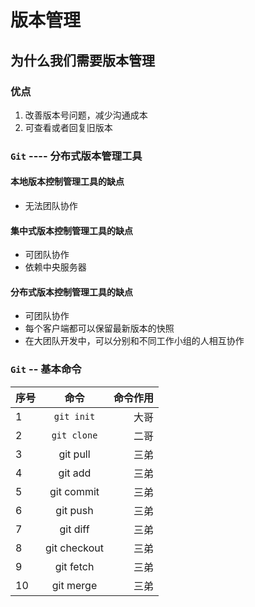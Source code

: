 
# 版本管理
## 为什么我们需要版本管理


### 优点
1. 改善版本号问题，减少沟通成本
2. 可查看或者回复旧版本

### `Git` ---- 分布式版本管理工具

#### 本地版本控制管理工具的缺点
- 无法团队协作
#### 集中式版本控制管理工具的缺点
- 可团队协作
- 依赖中央服务器
#### 分布式版本控制管理工具的缺点
- 可团队协作
- 每个客户端都可以保留最新版本的快照
- 在大团队开发中，可以分别和不同工作小组的人相互协作


### `Git` -- 基本命令
序号|命令|命令作用
--|:--:|--:
1|`git init`|大哥
2|`git clone`|二哥
3|git pull|三弟
4|git add|三弟
5|git commit|三弟
6|git push|三弟
7|git diff|三弟
8|git checkout|三弟
9|git fetch|三弟
10|git merge|三弟

